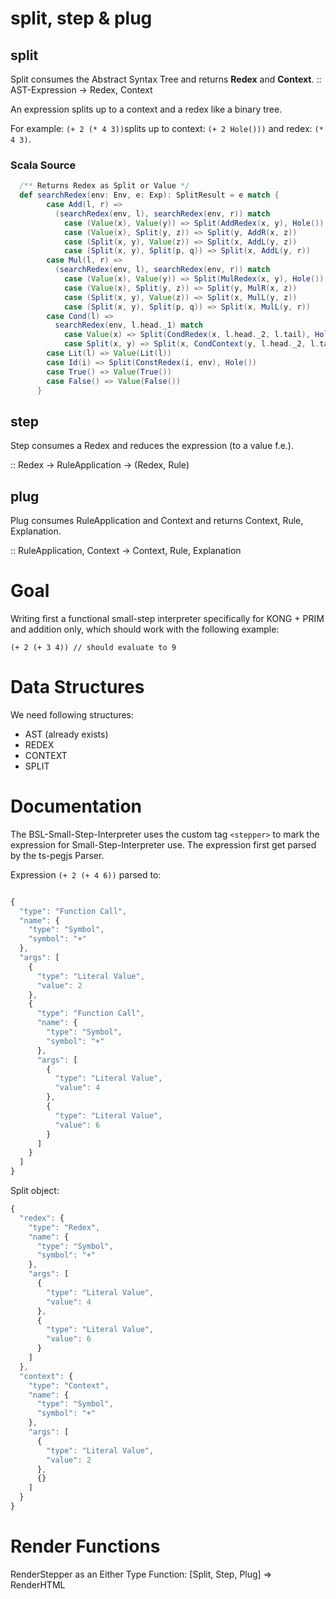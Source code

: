 # split, step & plug


## split
Split consumes the Abstract Syntax Tree and returns __Redex__ and __Context__.
:: AST-Expression -> Redex, Context

An expression splits up to a context and a redex like a binary tree.

For example: ``(+ 2 (* 4 3))``splits up to context: ``(+ 2 Hole()))`` and redex: ``(* 4 3)``.

### Scala Source

``` scala
  /** Returns Redex as Split or Value */
  def searchRedex(env: Env, e: Exp): SplitResult = e match {
        case Add(l, r) =>
          (searchRedex(env, l), searchRedex(env, r)) match
            case (Value(x), Value(y)) => Split(AddRedex(x, y), Hole())
            case (Value(x), Split(y, z)) => Split(y, AddR(x, z))
            case (Split(x, y), Value(z)) => Split(x, AddL(y, z))
            case (Split(x, y), Split(p, q)) => Split(x, AddL(y, r))
        case Mul(l, r) =>
          (searchRedex(env, l), searchRedex(env, r)) match
            case (Value(x), Value(y)) => Split(MulRedex(x, y), Hole())
            case (Value(x), Split(y, z)) => Split(y, MulR(x, z))
            case (Split(x, y), Value(z)) => Split(x, MulL(y, z))
            case (Split(x, y), Split(p, q)) => Split(x, MulL(y, r))
        case Cond(l) =>
          searchRedex(env, l.head._1) match
            case Value(x) => Split(CondRedex(x, l.head._2, l.tail), Hole())
            case Split(x, y) => Split(x, CondContext(y, l.head._2, l.tail))
        case Lit(l) => Value(Lit(l))
        case Id(i) => Split(ConstRedex(i, env), Hole())
        case True() => Value(True())
        case False() => Value(False())
      }
  ```





## step

Step consumes a Redex and reduces the expression (to a value f.e.).

:: Redex -> RuleApplication -> (Redex, Rule)

## plug

Plug consumes RuleApplication and Context and returns Context, Rule, Explanation.

:: RuleApplication, Context -> Context, Rule, Explanation

# Goal

Writing first a functional small-step interpreter specifically for KONG + PRIM and addition only, which should work with the following example:

```
(+ 2 (+ 3 4)) // should evaluate to 9
```

# Data Structures

We need following structures:
- AST (already exists)
- REDEX
- CONTEXT
- SPLIT

  
# Documentation

The BSL-Small-Step-Interpreter uses the custom tag ``<stepper>`` to mark the expression for Small-Step-Interpreter use.
The expression first get parsed by the ts-pegjs Parser.

Expression ``(+ 2 (+ 4 6))`` parsed to:

```ts

{
  "type": "Function Call",
  "name": {
    "type": "Symbol",
    "symbol": "+"
  },
  "args": [
    {
      "type": "Literal Value",
      "value": 2
    },
    {
      "type": "Function Call",
      "name": {
        "type": "Symbol",
        "symbol": "+"
      },
      "args": [
        {
          "type": "Literal Value",
          "value": 4
        },
        {
          "type": "Literal Value",
          "value": 6
        }
      ]
    }
  ]
}

```

Split object:

```ts
{
  "redex": {
    "type": "Redex",
    "name": {
      "type": "Symbol",
      "symbol": "+"
    },
    "args": [
      {
        "type": "Literal Value",
        "value": 4
      },
      {
        "type": "Literal Value",
        "value": 6
      }
    ]
  },
  "context": {
    "type": "Context",
    "name": {
      "type": "Symbol",
      "symbol": "+"
    },
    "args": [
      {
        "type": "Literal Value",
        "value": 2
      },
      {}
    ]
  }
}
```


# Render Functions

RenderStepper as an Either Type Function: [Split, Step, Plug] => RenderHTML